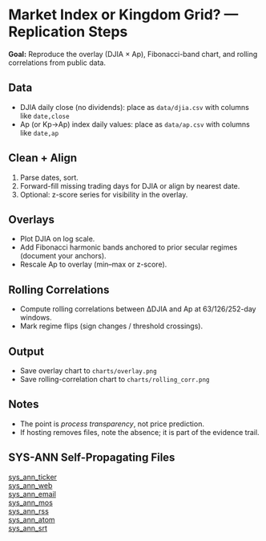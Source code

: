 # Market Index or Kingdom Grid? — Replication Steps

**Goal:** Reproduce the overlay (DJIA × Ap), Fibonacci-band chart, and rolling correlations from public data.

## Data
- DJIA daily close (no dividends): place as `data/djia.csv` with columns like `date,close`
- Ap (or Kp→Ap) index daily values: place as `data/ap.csv` with columns like `date,ap`

## Clean + Align
1. Parse dates, sort.
2. Forward-fill missing trading days for DJIA or align by nearest date.
3. Optional: z-score series for visibility in the overlay.

## Overlays
- Plot DJIA on log scale.
- Add Fibonacci harmonic bands anchored to prior secular regimes (document your anchors).
- Rescale Ap to overlay (min–max or z-score).

## Rolling Correlations
- Compute rolling correlations between ΔDJIA and Ap at 63/126/252-day windows.
- Mark regime flips (sign changes / threshold crossings).

## Output
- Save overlay chart to `charts/overlay.png`
- Save rolling-correlation chart to `charts/rolling_corr.png`

## Notes
- The point is *process transparency*, not price prediction.
- If hosting removes files, note the absence; it is part of the evidence trail.

## SYS-ANN Self-Propagating Files
[sys_ann_ticker](sys_ann_ticker.txt)  
[sys_ann_web](sys_ann_web.txt)  
[sys_ann_email](sys_ann_email.txt)  
[sys_ann_mos](sys_ann_mos.html)  
[sys_ann_rss](sys_ann_rss.xml)  
[sys_ann_atom](sys_ann_atom.xml)  
[sys_ann_srt](sys_ann.srt)  
